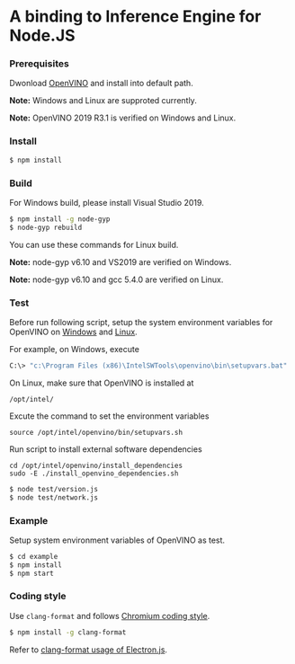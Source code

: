 # A binding to Inference Engine for Node.JS

### Prerequisites

Dwonload [OpenVINO](https://software.intel.com/en-us/openvino-toolkit/choose-download/) and install into default path.

**Note:** Windows and Linux are supproted currently.

**Note:** OpenVINO 2019 R3.1 is verified on Windows and Linux.

### Install

```sh
$ npm install
```

### Build

For Windows build, please install Visual Studio 2019.

```sh
$ npm install -g node-gyp
$ node-gyp rebuild
```

You can use these commands for Linux build.

**Note:** node-gyp v6.10 and VS2019 are verified on Windows.

**Note:** node-gyp v6.10 and gcc 5.4.0 are verified on Linux.

### Test

Before run following script, setup the system environment variables for OpenVINO on [Windows](https://docs.openvinotoolkit.org/2019_R3.1/_docs_install_guides_installing_openvino_windows.html#set-the-environment-variables) and [Linux](https://docs.openvinotoolkit.org/2019_R3.1/_docs_install_guides_installing_openvino_linux.html#set-the-environment-variables).

For example, on Windows, execute
```sh
C:\> "c:\Program Files (x86)\IntelSWTools\openvino\bin\setupvars.bat"
```

On Linux, make sure that OpenVINO is installed at
```
/opt/intel/
```
Excute the command to set the environment variables
```
source /opt/intel/openvino/bin/setupvars.sh
```

Run script to install external software dependencies
```
cd /opt/intel/openvino/install_dependencies
sudo -E ./install_openvino_dependencies.sh
```

```sh
$ node test/version.js
$ node test/network.js
```

### Example

Setup system environment variables of OpenVINO as test.

```sh
$ cd example
$ npm install
$ npm start
```

### Coding style

Use `clang-format` and follows [Chromium coding style](https://chromium.googlesource.com/chromium/src/+/master/styleguide/c++/c++.md).

```sh
$ npm install -g clang-format
```

Refer to [clang-format usage of Electron.js](https://electronjs.org/docs/development/clang-format).